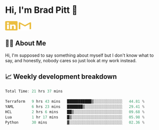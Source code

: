 # Hi, I'm Brad Pitt 👋


<a href="https://www.linkedin.com/in/mathias-mauraisin/" target="blank"><img align="center" src="./icons/linkedin.svg" alt="https://www.linkedin.com/in/mathias-mauraisin/" height="30" width="40" /></a>
<a href="mailto:mathias.mauraisin.pro@gmail.com" target="blank"><img align="center" src="./icons/gmail.svg" alt="redrew" height="30" width="40" /></a>




<!-- ![snap](images/Snap_dark.png?raw=true) -->
<!-- ![snap](images/Snap_dark_bg.png?raw=true) -->


<!-- [![My Skills](https://skillicons.dev/icons?i=c,cpp,html,css,js,ts,)](https://skillicons.dev) -->

## 🙋‍♂️&nbsp;About Me

Hi, I'm supposed to say something about myself but I don't know what to say, and honestly, nobody cares so just look at my work instead.

## 📈&nbsp;Weekly development breakdown

<!-- [![mamaurai's 42 stats](https://badge42.vercel.app/api/v2/cl1l4qz93000609l4yixitcl4/stats?cursusId=21&coalitionId=45)](https://github.com/JaeSeoKim/badge42) -->





<!--START_SECTION:waka-->

```rust
Total Time: 21 hrs 37 mins

Terraform   9 hrs 43 mins   ███████████▒░░░░░░░░░░░░░   44.81 %
YAML        6 hrs 23 mins   ███████▒░░░░░░░░░░░░░░░░░   29.41 %
HCL         2 hrs 6 mins    ██▒░░░░░░░░░░░░░░░░░░░░░░   09.68 %
Lua         1 hr 17 mins    █▒░░░░░░░░░░░░░░░░░░░░░░░   05.98 %
Python      30 mins         ▓░░░░░░░░░░░░░░░░░░░░░░░░   02.36 %
```

<!--END_SECTION:waka-->


